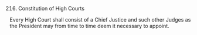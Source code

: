 216. Constitution of High Courts

Every High Court shall consist of a Chief Justice and such other Judges as the President may from time to time deem it necessary to appoint.

